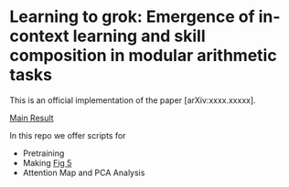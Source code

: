 # Learning to grok: Emergence of in-context learning and skill composition in modular arithmetic tasks

This is an official implementation of the paper [arXiv:xxxx.xxxxx].

[Main Result](assets/fig1.pdf)


In this repo we offer scripts for 

- Pretraining
- Making [Fig 5](assets/fig5.pdf)
- Attention Map and PCA Analysis